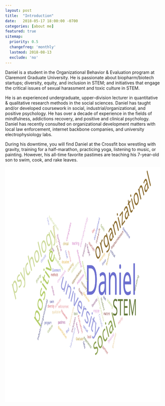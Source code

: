 ```yaml
---
layout: post
title:  "Introduction"
date:   2018-05-17 18:00:00 -0700
categories: [about me]
featured: true
sitemap:
  priority: 0.5
  changefreq: 'monthly'
  lastmod: 2018-08-13
  exclude: 'no'
---
```


Daniel is a student in the Organizational Behavior & Evaluation program at Claremont Graduate University. He is passionate about biopharm/biotech startups; diversity, equity, and inclusion in STEM; and initiatives that engage the critical issues of sexual harassment and toxic culture in STEM.

He is an experienced undergraduate, upper-division lecturer in quantitative & qualitative research methods in the social sciences. Daniel has taught and/or developed coursework in social, industrial/organizational, and positive psychology. He has over a decade of experience in the fields of mindfulness, addictions recovery, and positive and clinical psychology. Daniel has recently consulted on organizational development matters with local law enforcement, internet backbone companies, and university electrophysiology labs.

During his downtime, you will find Daniel at the Crossfit box wrestling with gravity, training for a half-marathon, practicing yoga, listening to music, or painting. However, his all-time favorite pastimes are teaching his 7-year-old son to swim, cook, and rake leaves.

<p align="center">
       <img src="/assets/image/2018-05-17-introduction-5.svg" height="760" width="1280">
</p>
